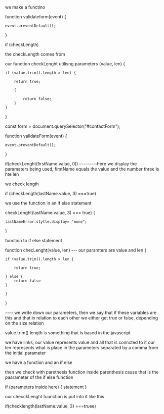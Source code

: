 we make a functino

function validateform(event) {

    event.preventDefault();
}



if (checkLength)


the checkLength comes from 

our function checkLenght utilisng parameters (value, len) {


    if (value.trim().length > len) {

        return true;

        {

            return false; 
        }
    }
}





const form = document.querySelector("#contactForm");




function validateForm(event) {

    event.preventDefault();
}


if(checkLenght(firstName.value, 0))    ---------here we display the paramaters being used, firstName equals the value and the number three is hte len

we check length 


if (checkLength(lastName.value, 3) ===true)


we use the function in an if else statement

checkLenght(lastName.value, 3) === true) {

    lastNameError.stytle.display= "none";
}


function to if else statement

function checLenght(value, len) --- our paramters are value and len {

    if (value.trim().length > len {

        return true;

    } else {
        return false
    }
    
    }
}

---- we write down our parameters, then we say that if these variables are this and that in relation to each other we either get true or false, depending on the size relation

value.trim().length is something that is based in the javascript

we have links, our value represents value and all that is conncted to it
our len  represents what is place in the parameters separated by a comma from the initial parameter


we have a function and an if else

then we check with parethesis  function inside parenthesis cause that is the paarameter of the if else function

if (parameters inside here) {
    statement
}

our checckLenght fuunction is put into it like this

if(checklength(lastName.value, 3) ===truee)
